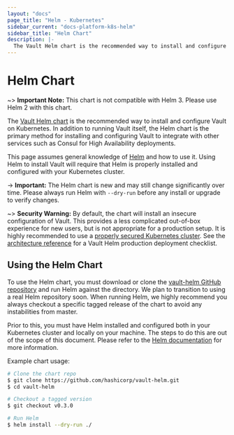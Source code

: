 ```yaml
---
layout: "docs"
page_title: "Helm - Kubernetes"
sidebar_current: "docs-platform-k8s-helm"
sidebar_title: "Helm Chart"
description: |-
  The Vault Helm chart is the recommended way to install and configure Vault on Kubernetes.
---
```


# Helm Chart

~> **Important Note:** This chart is not compatible with Helm 3. Please use Helm 2 with this chart.

The [Vault Helm chart](https://github.com/hashicorp/vault-helm)
is the recommended way to install and configure Vault on Kubernetes.
In addition to running Vault itself, the Helm chart is the primary
method for installing and configuring Vault to integrate with other
services such as Consul for High Availability deployments.

This page assumes general knowledge of [Helm](https://v2.helm.sh/) and
how to use it. Using Helm to install Vault will require that Helm is
properly installed and configured with your Kubernetes cluster.

-> **Important:** The Helm chart is new and
may still change significantly over time. Please always run Helm with
`--dry-run` before any install or upgrade to verify changes.

~> **Security Warning:** By default, the chart will install an insecure configuration
of Vault. This provides a less complicated out-of-box experience for new users,
but is not appropriate for a production setup. It is highly recommended to use
a [properly secured Kubernetes cluster](https://kubernetes.io/docs/tasks/administer-cluster/securing-a-cluster/).
See the [architecture reference](/docs/platform/k8s/run.html#architecture)
for a Vault Helm production deployment checklist.

## Using the Helm Chart

To use the Helm chart, you must download or clone the
[vault-helm GitHub repository](https://github.com/hashicorp/vault-helm)
and run Helm against the directory. We plan to transition to using a real
Helm repository soon. When running Helm, we highly recommend you always
checkout a specific tagged release of the chart to avoid any
instabilities from master.

Prior to this, you must have Helm installed and configured both in your
Kubernetes cluster and locally on your machine. The steps to do this are
out of the scope of this document. Please refer to the
[Helm documentation](https://helm.sh/) for more information.

Example chart usage:

```sh
# Clone the chart repo
$ git clone https://github.com/hashicorp/vault-helm.git
$ cd vault-helm

# Checkout a tagged version
$ git checkout v0.3.0

# Run Helm
$ helm install --dry-run ./
```
